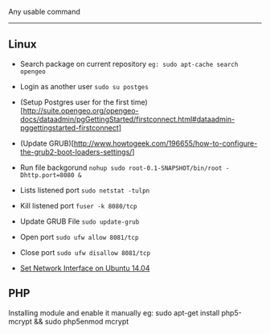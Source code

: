 Any usable command 

---

## Linux
- Search package on current repository
`eg: sudo apt-cache search opengeo`

- Login as another user
`sudo su postges`

- (Setup Postgres user for the first time)[http://suite.opengeo.org/opengeo-docs/dataadmin/pgGettingStarted/firstconnect.html#dataadmin-pggettingstarted-firstconnect]

- (Update GRUB)[http://www.howtogeek.com/196655/how-to-configure-the-grub2-boot-loaders-settings/]

- Run file backgorund
`nohup sudo root-0.1-SNAPSHOT/bin/root -Dhttp.port=8080 &`

- Lists listened port
`sudo netstat -tulpn`

- Kill listened port
`fuser -k 8080/tcp`

- Update GRUB File
`sudo update-grub`

- Open port
`sudo ufw allow 8081/tcp`

- Close port
`sudo ufw disallow 8081/tcp`

- [Set Network Interface on Ubuntu 14.04](https://sites.cns.utexas.edu/oit-blog/blog/how-set-static-ip-linux-machine)

## PHP
Installing module and enable it manually
eg: sudo apt-get install php5-mcrypt && sudo php5enmod mcrypt

